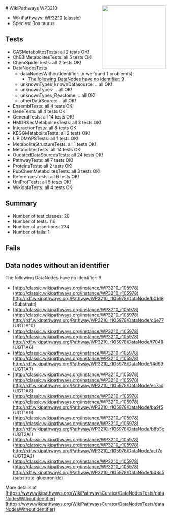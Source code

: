 <img style="float: right; width: 200px" src="https://upload.wikimedia.org/wikipedia/commons/thumb/8/83/Wplogo_with_text_500.png/640px-Wplogo_with_text_500.png" />
# WikiPathways WP3210

* WikiPathways: [WP3210](https://wikipathways.org/pathways/WP3210) ([classic](https://classic.wikipathways.org/instance/WP3210))
* Species: Bos taurus
## Tests
* CASMetabolitesTests: all 2 tests OK!
* ChEBIMetabolitesTests: all 5 tests OK!
* ChemSpiderTests: all 2 tests OK!
* DataNodesTests
    * dataNodesWithoutIdentifier: .x we found 1 problem(s):
        * [The following DataNodes have no identifier: 9](#d2d32fa8)
    * unknownTypes_knownDatasource: .. all OK!
    * unknownTypes: .. all OK!
    * unknownTypes_Reactome: .. all OK!
    * otherDataSource: .. all OK!
* EnsemblTests: all 4 tests OK!
* GeneTests: all 4 tests OK!
* GeneralTests: all 14 tests OK!
* HMDBSecMetabolitesTests: all 3 tests OK!
* InteractionTests: all 8 tests OK!
* KEGGMetaboliteTests: all 2 tests OK!
* LIPIDMAPSTests: all 1 tests OK!
* MetaboliteStructureTests: all 1 tests OK!
* MetabolitesTests: all 14 tests OK!
* OudatedDataSourcesTests: all 24 tests OK!
* PathwayTests: all 7 tests OK!
* ProteinsTests: all 2 tests OK!
* PubChemMetabolitesTests: all 3 tests OK!
* ReferencesTests: all 6 tests OK!
* UniProtTests: all 5 tests OK!
* WikidataTests: all 4 tests OK!


## Summary

* Number of test classes: 20
* Number of tests: 116
* Number of assertions: 234
* Number of fails: 1

## Fails

<a name="d2d32fa8" />

## Data nodes without an identifier

The following DataNodes have no identifier: 9

* [http://classic.wikipathways.org/instance/WP3210_r105978](http://classic.wikipathways.org/instance/WP3210_r105978) http://rdf.wikipathways.org/Pathway/WP3210_r105978/DataNode/b01d8 (Substrate)
* [http://classic.wikipathways.org/instance/WP3210_r105978](http://classic.wikipathways.org/instance/WP3210_r105978) http://rdf.wikipathways.org/Pathway/WP3210_r105978/DataNode/c6e77 (UGT1A10)
* [http://classic.wikipathways.org/instance/WP3210_r105978](http://classic.wikipathways.org/instance/WP3210_r105978) http://rdf.wikipathways.org/Pathway/WP3210_r105978/DataNode/f7048 (UGT1A6)
* [http://classic.wikipathways.org/instance/WP3210_r105978](http://classic.wikipathways.org/instance/WP3210_r105978) http://rdf.wikipathways.org/Pathway/WP3210_r105978/DataNode/f4d99 (UGT1A7)
* [http://classic.wikipathways.org/instance/WP3210_r105978](http://classic.wikipathways.org/instance/WP3210_r105978) http://rdf.wikipathways.org/Pathway/WP3210_r105978/DataNode/ec7ad (UGT1A8)
* [http://classic.wikipathways.org/instance/WP3210_r105978](http://classic.wikipathways.org/instance/WP3210_r105978) http://rdf.wikipathways.org/Pathway/WP3210_r105978/DataNode/ba9f5 (UGT1A9)
* [http://classic.wikipathways.org/instance/WP3210_r105978](http://classic.wikipathways.org/instance/WP3210_r105978) http://rdf.wikipathways.org/Pathway/WP3210_r105978/DataNode/b8b3c (UGT2A1)
* [http://classic.wikipathways.org/instance/WP3210_r105978](http://classic.wikipathways.org/instance/WP3210_r105978) http://rdf.wikipathways.org/Pathway/WP3210_r105978/DataNode/acf7d (UGT2A2)
* [http://classic.wikipathways.org/instance/WP3210_r105978](http://classic.wikipathways.org/instance/WP3210_r105978) http://rdf.wikipathways.org/Pathway/WP3210_r105978/DataNode/bd8c5 (substrate-glucuronide)


More details at [https://www.wikipathways.org/WikiPathwaysCurator/DataNodesTests/dataNodesWithoutIdentifier](https://www.wikipathways.org/WikiPathwaysCurator/DataNodesTests/dataNodesWithoutIdentifier)

